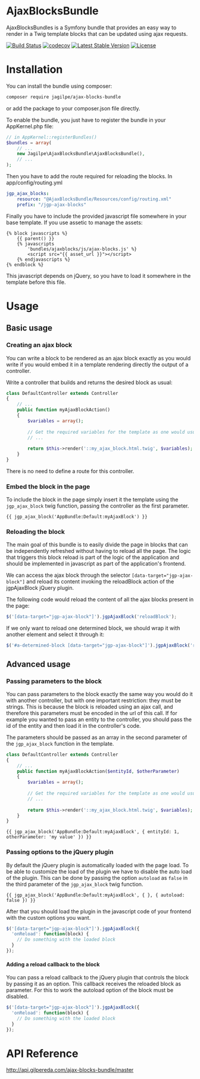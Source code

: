 AjaxBlocksBundle
================

AjaxBlocksBundles is a Symfony bundle that provides an easy way to render in a Twig template blocks that can be updated using ajax requests.

[![Build Status](https://travis-ci.org/jagilpe/ajax-blocks-bundle.svg?branch=master)](https://travis-ci.org/jagilpe/ajax-blocks-bundle)
[![codecov](https://codecov.io/gh/jagilpe/ajax-blocks-bundle/branch/master/graph/badge.svg)](https://codecov.io/gh/jagilpe/ajax-blocks-bundle)
[![Latest Stable Version](https://poser.pugx.org/jagilpe/ajax-blocks-bundle/v/stable)](https://packagist.org/packages/jagilpe/ajax-blocks-bundle)
[![License](https://poser.pugx.org/jagilpe/ajax-blocks-bundle/license)](https://packagist.org/packages/jagilpe/ajax-blocks-bundle)


# Installation

You can install the bundle using composer:

```bash
composer require jagilpe/ajax-blocks-bundle
```

or add the package to your composer.json file directly.

To enable the bundle, you just have to register the bundle in your AppKernel.php file:

```php
// in AppKernel::registerBundles()
$bundles = array(
    // ...
    new Jagilpe\AjaxBlocksBundle\AjaxBlocksBundle(),
    // ...
);
```

Then you have to add the route required for reloading the blocks. In app/config/routing.yml

```yaml
jgp_ajax_blocks:
    resource: "@AjaxBlocksBundle/Resources/config/routing.xml"
    prefix: "/jgp-ajax-blocks"
```


Finally you have to include the provided javascript file somewhere in your base template. 
If you use assetic to manage the assets:

```twig
{% block javascripts %}
    {{ parent() }}
    {% javascripts
        'bundles/ajaxblocks/js/ajax-blocks.js' %}
        <script src="{{ asset_url }}"></script>
    {% endjavascripts %}
{% endblock %}
```
This javascript depends on jQuery, so you have to load it somewhere in the template before this file.

# Usage

## Basic usage

### Creating an ajax block

You can write a block to be rendered as an ajax block exactly as you would write if you would embed it in a 
template rendering directly the output of a controller.

Write a controller that builds and returns the desired block as usual:

```php
class DefaultController extends Controller
{
    // ...
    public function myAjaxBlockAction()
    {
        $variables = array();
        
        // Get the required variables for the template as one would usually do
        // ...
        
        return $this->render('::my_ajax_block.html.twig', $variables);
    }
}

```

There is no need to define a route for this controller.

### Embed the block in the page

To include the block in the page simply insert it the template using the `jgp_ajax_block` twig function, passing 
the controller as the first parameter.

```twig
{{ jgp_ajax_block('AppBundle:Default:myAjaxBlock') }}
```

### Reloading the block

The main goal of this bundle is to easily divide the page in blocks that can be independently refreshed without 
having to reload all the page. The logic that triggers this block reload is part of the logic of the application 
and should be implemented in javascript as part of the application's frontend.

We can access the ajax block through the selector `[data-target="jgp-ajax-block"]` and reload its content invoking the reloadBlock action of the jgpAjaxBlock jQuery plugin.

The following code would reload the content of all the ajax blocks present in the page:

```javascript
$('[data-target="jgp-ajax-block"]').jgpAjaxBlock('reloadBlock');
```

If we only want to reload one determined block, we should wrap it with another element and select it through it:

```javascript
$('#a-determined-block [data-target="jgp-ajax-block"]').jgpAjaxBlock('reloadBlock');
```

## Advanced usage

### Passing parameters to the block

You can pass parameters to the block exactly the same way you would do it with another controller, but with one 
important restriction: they must be strings. This is because the block is reloaded using an ajax call, and therefore 
this parameters must be encoded in the url of this call. If for example you wanted to pass an entity to the controller,
you should pass the id of the entity and then load it in the controller's code.

The parameters should be passed as an array in the second parameter of the `jgp_ajax_block` function in the template.

```php
class DefaultController extends Controller
{
    // ...
    public function myAjaxBlockAction($entityId, $otherParameter)
    {
        $variables = array();
        
        // Get the required variables for the template as one would usually do
        // ...
        
        return $this->render('::my_ajax_block.html.twig', $variables);
    }
}

```

```twig
{{ jgp_ajax_block('AppBundle:Default:myAjaxBlock', { entityId: 1, otherParameter: 'my value' }) }}
```

### Passing options to the jQuery plugin

By default the jQuery plugin is automatically loaded with the page load. To be able to customize the load of the plugin
we have to disable the auto load of the plugin. This can be done by passing the option `autoload` as `false` in the 
third parameter of the `jgp_ajax_block` twig function.

```twig
{{ jgp_ajax_block('AppBundle:Default:myAjaxBlock', { }, { autoload: false }) }}
```

After that you should load the plugin in the javascript code of your frontend with the custom options you want.

```javascript
$('[data-target="jgp-ajax-block"]').jgpAjaxBlock({
  'onReload': function(block) {
    // Do something with the loaded block
  }
});
```

#### Adding a reload callback to the block

You can pass a reload callback to the jQuery plugin that controls the block by passing it as an option. This callback
receives the reloaded block as parameter. For this to work the autoload option of the block must be disabled.

```javascript
$('[data-target="jgp-ajax-block"]').jgpAjaxBlock({
  'onReload': function(block) {
    // Do something with the loaded block
  }
});
```

# API Reference

http://api.gilpereda.com/ajax-blocks-bundle/master